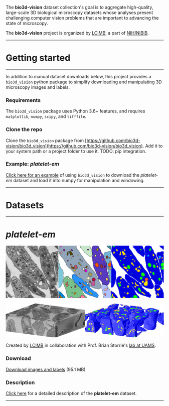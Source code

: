 The **bio3d-vision** dataset collection's goal is to aggregate high-quality, large-scale 3D biological microscopy datasets whose analyses present challenging computer vision problems that are important to advancing the state of microscopy.


The **bio3d-vision** project is organized by [LCIMB](about-lcimb/), a part of [NIH/NIBIB](https://www.nibib.nih.gov/).

---

# Getting started

---

In addition to manual dataset downloads below, this project provides a `bio3d_vision` python package to simplify downloading and manipulating 3D microscopy images and labels. 

### Requirements

The `bio3d_vision` package uses Python 3.6+ features, and requires `matplotlib`, `numpy`, `scipy`, and `tifffile`.

### Clone the repo

Clone the `bio3d_vision` package from [https://github.com/bio3d-vision/bio3d_vision](https://github.com/bio3d-vision/bio3d_vision). Add it to your system path or a project folder to use it. TODO: pip integration.

### Example: *platelet-em*

[Click here for an example](examples/example_data_prep.html) of using `bio3d_vision` to download the *platelet-em* dataset and load it into numpy for manipulation and windowing.

---

# Datasets

---

# *platelet-em*

![](media/platelet-banner-2.png)

![](media/3d/50-wide.png)

Created by [LCIMB](https://www.nibib.nih.gov/labs-at-nibib/laboratory-cellular-imaging-and-macromolecular-biophysics-lcimb) in collaboration with Prof. Brian Storrie's [lab at UAMS](https://physiology.uams.edu/faculty/brian-storrie/).

### Download

[Download images and labels](https://www.dropbox.com/s/ra5gt32qswbfr34/images_and_labels.zip?dl=1) (95.1 MB)

### Description

[Click here](platelet-description.html) for a detailed description of the **platelet-em** dataset.

---